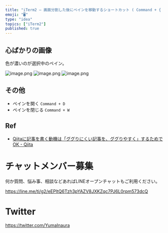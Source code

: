 ```yaml
---
title: "iTerm2 — 画面分割した後にペインを移動するショートカット ( Command + {  ) ( Command + } )"
emoji: "🖥"
type: "idea"
topics: ["iTerm2"]
published: true
---
```


## 心ばかりの画像

色が濃いのが選択中のペイン。

![image.png](https://qiita-image-store.s3.amazonaws.com/0/89618/f07e8b56-c705-de42-cdc9-b3d89ccc9b7a.png)
![image.png](https://qiita-image-store.s3.amazonaws.com/0/89618/39ae0ec8-0a71-5811-9334-af47da9b1377.png)
![image.png](https://qiita-image-store.s3.amazonaws.com/0/89618/0b78ea2d-54e3-f814-2193-1497a2b12a6c.png)

## その他

- ペインを開く `Command + D`
- ペインを閉じる `Command + W`

## Ref

- [Qiitaに記事を書く動機は「ググりにくい記事を、ググりやすく」するためでOK - Qiita](https://qiita.com/YumaInaura/items/e83df9a45836f7b2929b)








<!-- Update From Qiita API -->

# チャットメンバー募集


何か質問、悩み事、相談などあればLINEオープンチャットもご利用ください。

https://line.me/ti/g2/eEPltQ6Tzh3pYAZV8JXKZqc7PJ6L0rpm573dcQ





# Twitter


https://twitter.com/YumaInaura


<!-- Update From Qiita API -->


